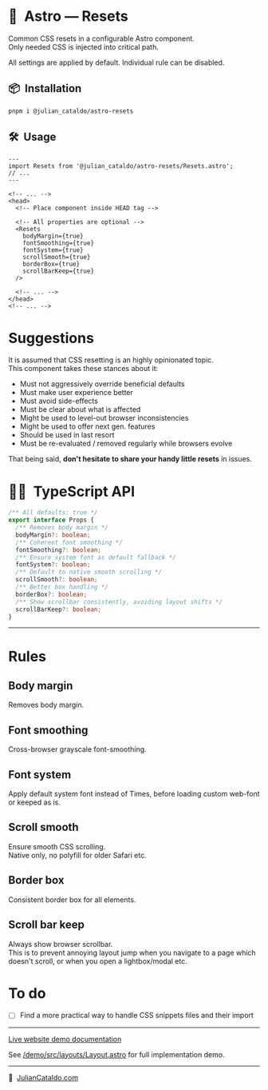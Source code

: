 # 🚀  Astro — Resets

Common CSS resets in a configurable Astro component.  
Only needed CSS is injected into critical path.

All settings are applied by default. Individual rule can be disabled.

## 📦  Installation

```sh
pnpm i @julian_cataldo/astro-resets
```

## 🛠  Usage

```astro
---
import Resets from '@julian_cataldo/astro-resets/Resets.astro';
// ...
---
```

```astro
<!-- ... -->
<head>
  <!-- Place component inside HEAD tag -->

  <!-- All properties are optional -->
  <Resets
    bodyMargin={true}
    fontSmoothing={true}
    fontSystem={true}
    scrollSmooth={true}
    borderBox={true}
    scrollBarKeep={true}
  />

  <!-- ... -->
</head>
<!-- ... -->
```

# Suggestions

It is assumed that CSS resetting is an highly opinionated topic.  
This component takes these stances about it:

- Must not aggressively override beneficial defaults
- Must make user experience better
- Must avoid side-effects
- Must be clear about what is affected
- Might be used to level-out browser inconsistencies
- Might be used to offer next gen. features
- Should be used in last resort
- Must be re-evaluated / removed regularly while browsers evolve

That being said, **don't hesitate to share your handy little resets**
in issues.

# 👨‍🏭  TypeScript API

```ts
/** All defaults: true */
export interface Props {
  /** Removes body margin */
  bodyMargin?: boolean;
  /** Coherent font smoothing */
  fontSmoothing?: boolean;
  /** Ensure system font as default fallback */
  fontSystem?: boolean;
  /** Default to native smooth scrolling */
  scrollSmooth?: boolean;
  /** Better box handling */
  borderBox?: boolean;
  /** Show scrollbar consistently, avoiding layout shifts */
  scrollBarKeep?: boolean;
}
```

---

# Rules

## Body margin

Removes body margin.

## Font smoothing

Cross-browser grayscale font-smoothing.

## Font system

Apply default system font instead of Times, before loading custom web-font or keeped as is.

## Scroll smooth

Ensure smooth CSS scrolling.  
Native only, no polyfill for older Safari etc.

## Border box

Consistent border box for all elements.

<!-- ## Svg

Maximize canvas.
Set color as default text color. -->

## Scroll bar keep

Always show browser scrollbar.  
This is to prevent annoying layout jump when you navigate to a page which
doesn't scroll, or when you open a lightbox/modal etc.

# To do

- [ ] Find a more practical way to handle CSS snippets files and their import

---

[Live website demo documentation](../../demo)

See [/demo/src/layouts/Layout.astro](../../demo/src/layouts/Layout.astro)
for full implementation demo.

---

🔗  [JulianCataldo.com](https://www.juliancataldo.com/)
